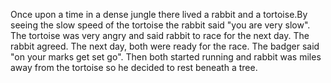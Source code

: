 Once upon a time in a dense jungle there lived a rabbit and a tortoise.By seeing the slow speed of the tortoise the rabbit said "you are very slow". The tortoise was very angry and said rabbit to race for the next day. The rabbit agreed. The next day, both were ready for the race. The badger said "on your marks get set go". Then both started running and rabbit was miles away from the tortoise so he decided to rest beneath a tree.